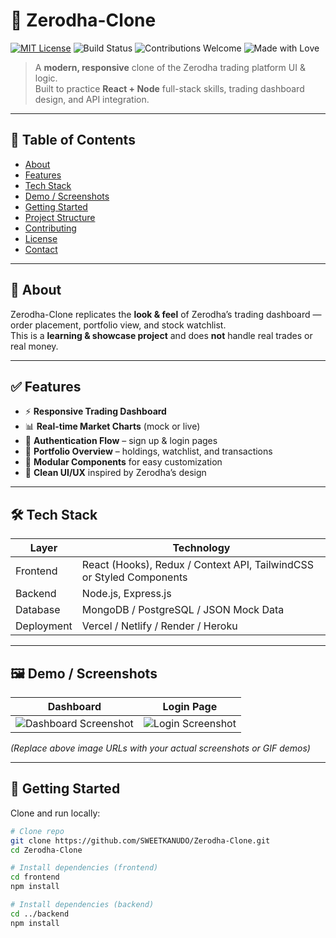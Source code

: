 # 🚀 Zerodha-Clone  

[![MIT License](https://img.shields.io/badge/License-MIT-green.svg)](LICENSE)
![Build Status](https://img.shields.io/badge/build-passing-brightgreen)
![Contributions Welcome](https://img.shields.io/badge/contributions-welcome-orange.svg)
![Made with Love](https://img.shields.io/badge/Made%20with-Love-red.svg)

> A **modern, responsive** clone of the Zerodha trading platform UI & logic.  
> Built to practice **React + Node** full-stack skills, trading dashboard design, and API integration.

---

## 🧩 Table of Contents
- [About](#about)
- [Features](#features)
- [Tech Stack](#tech-stack)
- [Demo / Screenshots](#demo--screenshots)
- [Getting Started](#getting-started)
- [Project Structure](#project-structure)
- [Contributing](#contributing)
- [License](#license)
- [Contact](#contact)

---

## 📖 About  
Zerodha-Clone replicates the **look & feel** of Zerodha’s trading dashboard — order placement, portfolio view, and stock watchlist.  
This is a **learning & showcase project** and does **not** handle real trades or real money.

---

## ✅ Features  
- ⚡ **Responsive Trading Dashboard**  
- 📊 **Real-time Market Charts** (mock or live)  
- 🔐 **Authentication Flow** – sign up & login pages  
- 💼 **Portfolio Overview** – holdings, watchlist, and transactions  
- 🧩 **Modular Components** for easy customization  
- 🎨 **Clean UI/UX** inspired by Zerodha’s design  

---

## 🛠 Tech Stack  

| Layer | Technology |
|-------|-------------|
| Frontend | React (Hooks), Redux / Context API, TailwindCSS or Styled Components |
| Backend | Node.js, Express.js |
| Database | MongoDB / PostgreSQL / JSON Mock Data |
| Deployment | Vercel / Netlify / Render / Heroku |

---

## 🖼 Demo / Screenshots  

| Dashboard | Login Page |
|-----------|------------|
| ![Dashboard Screenshot](https://via.placeholder.com/800x400?text=Dashboard+Screenshot) | ![Login Screenshot](https://via.placeholder.com/800x400?text=Login+Page) |

*(Replace above image URLs with your actual screenshots or GIF demos)*  

---

## 🏁 Getting Started  

Clone and run locally:  

```bash
# Clone repo
git clone https://github.com/SWEETKANUDO/Zerodha-Clone.git
cd Zerodha-Clone

# Install dependencies (frontend)
cd frontend
npm install

# Install dependencies (backend)
cd ../backend
npm install
